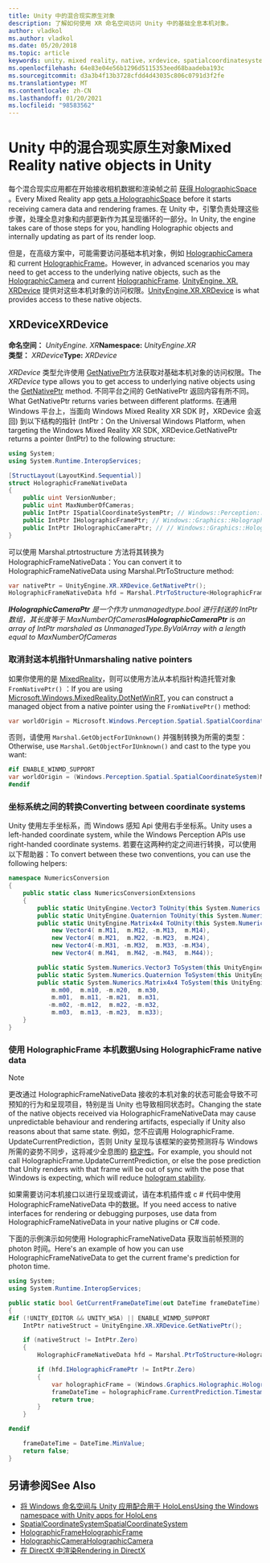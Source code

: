 ```yaml
---
title: Unity 中的混合现实原生对象
description: 了解如何使用 XR 命名空间访问 Unity 中的基础全息本机对象。
author: vladkol
ms.author: vladkol
ms.date: 05/20/2018
ms.topic: article
keywords: unity，mixed reality，native，xrdevice，spatialcoordinatesystem，holographicframe，holographiccamera，ispatialcoordinatesystem，iholographicframe，iholographiccamera，getnativeptr，mixed reality 耳机，windows mixed reality 耳机，虚拟现实耳机
ms.openlocfilehash: 64e83e04e56b1296d5115353eed68baadeba193c
ms.sourcegitcommit: d3a3b4f13b3728cfdd4d43035c806c0791d3f2fe
ms.translationtype: MT
ms.contentlocale: zh-CN
ms.lasthandoff: 01/20/2021
ms.locfileid: "98583562"
---
```

# <a name="mixed-reality-native-objects-in-unity"></a><span data-ttu-id="6e2e8-104">Unity 中的混合现实原生对象</span><span class="sxs-lookup"><span data-stu-id="6e2e8-104">Mixed Reality native objects in Unity</span></span>

<span data-ttu-id="6e2e8-105">每个混合现实应用都在开始接收相机数据和渲染帧之前 [获得 HolographicSpace](../native/getting-a-holographicspace.md) 。</span><span class="sxs-lookup"><span data-stu-id="6e2e8-105">Every Mixed Reality app [gets a HolographicSpace](../native/getting-a-holographicspace.md) before it starts receiving camera data and rendering frames.</span></span> <span data-ttu-id="6e2e8-106">在 Unity 中，引擎负责处理这些步骤，处理全息对象和内部更新作为其呈现循环的一部分。</span><span class="sxs-lookup"><span data-stu-id="6e2e8-106">In Unity, the engine takes care of those steps for you, handling Holographic objects and internally updating as part of its render loop.</span></span>

<span data-ttu-id="6e2e8-107">但是，在高级方案中，可能需要访问基础本机对象，例如 <a href="/uwp/api/windows.graphics.holographic.holographiccamera" target="_blank">HolographicCamera</a> 和 current <a href="/uwp/api/windows.graphics.holographic.holographicframe" target="_blank">HolographicFrame</a>。</span><span class="sxs-lookup"><span data-stu-id="6e2e8-107">However, in advanced scenarios you may need to get access to the underlying native objects, such as the <a href="/uwp/api/windows.graphics.holographic.holographiccamera" target="_blank">HolographicCamera</a> and current <a href="/uwp/api/windows.graphics.holographic.holographicframe" target="_blank">HolographicFrame</a>.</span></span> <span data-ttu-id="6e2e8-108"><a href="https://docs.unity3d.com/ScriptReference/XR.XRDevice.html" target="_blank">UnityEngine. XR. XRDevice</a> 提供对这些本机对象的访问权限。</span><span class="sxs-lookup"><span data-stu-id="6e2e8-108"><a href="https://docs.unity3d.com/ScriptReference/XR.XRDevice.html" target="_blank">UnityEngine.XR.XRDevice</a> is what provides access to these native objects.</span></span>

## <a name="xrdevice"></a><span data-ttu-id="6e2e8-109">XRDevice</span><span class="sxs-lookup"><span data-stu-id="6e2e8-109">XRDevice</span></span> 

<span data-ttu-id="6e2e8-110">**命名空间：** *UnityEngine. XR*</span><span class="sxs-lookup"><span data-stu-id="6e2e8-110">**Namespace:** *UnityEngine.XR*</span></span><br>
<span data-ttu-id="6e2e8-111">**类型：** *XRDevice*</span><span class="sxs-lookup"><span data-stu-id="6e2e8-111">**Type:** *XRDevice*</span></span>

<span data-ttu-id="6e2e8-112">*XRDevice* 类型允许使用 <a href="https://docs.unity3d.com/ScriptReference/XR.XRDevice.GetNativePtr.html" target="_blank">GetNativePtr</a>方法获取对基础本机对象的访问权限。</span><span class="sxs-lookup"><span data-stu-id="6e2e8-112">The *XRDevice* type allows you to get access to underlying native objects using the <a href="https://docs.unity3d.com/ScriptReference/XR.XRDevice.GetNativePtr.html" target="_blank">GetNativePtr</a> method.</span></span> <span data-ttu-id="6e2e8-113">不同平台之间的 GetNativePtr 返回内容有所不同。</span><span class="sxs-lookup"><span data-stu-id="6e2e8-113">What GetNativePtr returns varies between different platforms.</span></span> <span data-ttu-id="6e2e8-114">在通用 Windows 平台上，当面向 Windows Mixed Reality XR SDK 时，XRDevice 会返回) 到以下结构的指针 (IntPtr：</span><span class="sxs-lookup"><span data-stu-id="6e2e8-114">On the Universal Windows Platform, when targeting the Windows Mixed Reality XR SDK, XRDevice.GetNativePtr returns a pointer (IntPtr) to the following structure:</span></span> 

```cs
using System;
using System.Runtime.InteropServices;

[StructLayout(LayoutKind.Sequential)]
struct HolographicFrameNativeData
{
    public uint VersionNumber;
    public uint MaxNumberOfCameras;
    public IntPtr ISpatialCoordinateSystemPtr; // Windows::Perception::Spatial::ISpatialCoordinateSystem
    public IntPtr IHolographicFramePtr; // Windows::Graphics::Holographic::IHolographicFrame 
    public IntPtr IHolographicCameraPtr; // // Windows::Graphics::Holographic::IHolographicCamera
}
```
<span data-ttu-id="6e2e8-115">可以使用 Marshal.ptrtostructure 方法将其转换为 HolographicFrameNativeData：</span><span class="sxs-lookup"><span data-stu-id="6e2e8-115">You can convert it to HolographicFrameNativeData using Marshal.PtrToStructure method:</span></span>
```cs
var nativePtr = UnityEngine.XR.XRDevice.GetNativePtr();
HolographicFrameNativeData hfd = Marshal.PtrToStructure<HolographicFrameNativeData>(nativePtr);
```
<span data-ttu-id="6e2e8-116">***IHolographicCameraPtr** 是一个作为 unmanagedtype.bool 进行封送的 IntPtr 数组，其长度等于 MaxNumberOfCameras*</span><span class="sxs-lookup"><span data-stu-id="6e2e8-116">***IHolographicCameraPtr** is an array of IntPtr marshaled as UnmanagedType.ByValArray with a length equal to MaxNumberOfCameras*</span></span> 

### <a name="unmarshaling-native-pointers"></a><span data-ttu-id="6e2e8-117">取消封送本机指针</span><span class="sxs-lookup"><span data-stu-id="6e2e8-117">Unmarshaling native pointers</span></span>

<span data-ttu-id="6e2e8-118">如果你使用的是 [MixedReality](https://www.nuget.org/packages/Microsoft.Windows.MixedReality.DotNetWinRT)，则可以使用方法从本机指针构造托管对象 `FromNativePtr()` ：</span><span class="sxs-lookup"><span data-stu-id="6e2e8-118">If you are using [Microsoft.Windows.MixedReality.DotNetWinRT](https://www.nuget.org/packages/Microsoft.Windows.MixedReality.DotNetWinRT), you can construct a managed object from a native pointer using the `FromNativePtr()` method:</span></span>

```cs
var worldOrigin = Microsoft.Windows.Perception.Spatial.SpatialCoordinateSystem.FromNativePtr(hfd.ISpatialCoordinateSystemPtr);
```

<span data-ttu-id="6e2e8-119">否则，请使用 `Marshal.GetObjectForIUnknown()` 并强制转换为所需的类型：</span><span class="sxs-lookup"><span data-stu-id="6e2e8-119">Otherwise, use `Marshal.GetObjectForIUnknown()` and cast to the type you want:</span></span>

```cs
#if ENABLE_WINMD_SUPPORT
var worldOrigin = (Windows.Perception.Spatial.SpatialCoordinateSystem)Marshal.GetObjectForIUnknown(hfd.ISpatialCoordinateSystemPtr);
#endif
```

### <a name="converting-between-coordinate-systems"></a><span data-ttu-id="6e2e8-120">坐标系统之间的转换</span><span class="sxs-lookup"><span data-stu-id="6e2e8-120">Converting between coordinate systems</span></span>

<span data-ttu-id="6e2e8-121">Unity 使用左手坐标系，而 Windows 感知 Api 使用右手坐标系。</span><span class="sxs-lookup"><span data-stu-id="6e2e8-121">Unity uses a left-handed coordinate system, while the Windows Perception APIs use right-handed coordinate systems.</span></span> <span data-ttu-id="6e2e8-122">若要在这两种约定之间进行转换，可以使用以下帮助器：</span><span class="sxs-lookup"><span data-stu-id="6e2e8-122">To convert between these two conventions, you can use the following helpers:</span></span>

```cs
namespace NumericsConversion
{
    public static class NumericsConversionExtensions
    {
        public static UnityEngine.Vector3 ToUnity(this System.Numerics.Vector3 v) => new UnityEngine.Vector3(v.X, v.Y, -v.Z);
        public static UnityEngine.Quaternion ToUnity(this System.Numerics.Quaternion q) => new UnityEngine.Quaternion(-q.X, -q.Y, q.Z, q.W);
        public static UnityEngine.Matrix4x4 ToUnity(this System.Numerics.Matrix4x4 m) => new UnityEngine.Matrix4x4(
            new Vector4( m.M11,  m.M12, -m.M13,  m.M14),
            new Vector4( m.M21,  m.M22, -m.M23,  m.M24),
            new Vector4(-m.M31, -m.M32,  m.M33, -m.M34),
            new Vector4( m.M41,  m.M42, -m.M43,  m.M44));

        public static System.Numerics.Vector3 ToSystem(this UnityEngine.Vector3 v) => new System.Numerics.Vector3(v.x, v.y, -v.z);
        public static System.Numerics.Quaternion ToSystem(this UnityEngine.Quaternion q) => new System.Numerics.Quaternion(-q.x, -q.y, q.z, q.w);
        public static System.Numerics.Matrix4x4 ToSystem(this UnityEngine.Matrix4x4 m) => new System.Numerics.Matrix4x4(
            m.m00,  m.m10, -m.m20,  m.m30,
            m.m01,  m.m11, -m.m21,  m.m31,
           -m.m02, -m.m12,  m.m22, -m.m32,
            m.m03,  m.m13, -m.m23,  m.m33);
    }
}
```

### <a name="using-holographicframe-native-data"></a><span data-ttu-id="6e2e8-123">使用 HolographicFrame 本机数据</span><span class="sxs-lookup"><span data-stu-id="6e2e8-123">Using HolographicFrame native data</span></span>

> [!NOTE]
> <span data-ttu-id="6e2e8-124">更改通过 HolographicFrameNativeData 接收的本机对象的状态可能会导致不可预知的行为和呈现项目，特别是当 Unity 也导致相同状态时。</span><span class="sxs-lookup"><span data-stu-id="6e2e8-124">Changing the state of the native objects received via HolographicFrameNativeData may cause unpredictable behaviour and rendering artifacts, especially if Unity also reasons about that same state.</span></span>  <span data-ttu-id="6e2e8-125">例如，您不应调用 HolographicFrame. UpdateCurrentPrediction，否则 Unity 呈现与该框架的姿势预测将与 Windows 所需的姿势不同步，这将减少全息图的 [稳定性](../platform-capabilities-and-apis/hologram-stability.md)。</span><span class="sxs-lookup"><span data-stu-id="6e2e8-125">For example, you should not call HolographicFrame.UpdateCurrentPrediction, or else the pose prediction that Unity renders with that frame will be out of sync with the pose that Windows is expecting, which will reduce [hologram stability](../platform-capabilities-and-apis/hologram-stability.md).</span></span>

<span data-ttu-id="6e2e8-126">如果需要访问本机接口以进行呈现或调试，请在本机插件或 c # 代码中使用 HolographicFrameNativeData 中的数据。</span><span class="sxs-lookup"><span data-stu-id="6e2e8-126">If you need access to native interfaces for rendering or debugging purposes, use data from HolographicFrameNativeData in your native plugins or C# code.</span></span> 

<span data-ttu-id="6e2e8-127">下面的示例演示如何使用 HolographicFrameNativeData 获取当前帧预测的 photon 时间。</span><span class="sxs-lookup"><span data-stu-id="6e2e8-127">Here's an example of how you can use HolographicFrameNativeData to get the current frame's prediction for photon time.</span></span> 

```cs
using System;
using System.Runtime.InteropServices;

public static bool GetCurrentFrameDateTime(out DateTime frameDateTime)
{
#if (!UNITY_EDITOR && UNITY_WSA) || ENABLE_WINMD_SUPPORT
    IntPtr nativeStruct = UnityEngine.XR.XRDevice.GetNativePtr();

    if (nativeStruct != IntPtr.Zero)
    {
        HolographicFrameNativeData hfd = Marshal.PtrToStructure<HolographicFrameNativeData>(nativeStruct);

        if (hfd.IHolographicFramePtr != IntPtr.Zero)
        {
            var holographicFrame = (Windows.Graphics.Holographic.HolographicFrame)Marshal.GetObjectForIUnknown(hfd.IHolographicFramePtr);
            frameDateTime = holographicFrame.CurrentPrediction.Timestamp.TargetTime.DateTime;
            return true;
        }
    }

#endif

    frameDateTime = DateTime.MinValue;
    return false;
}

```

## <a name="see-also"></a><span data-ttu-id="6e2e8-128">另请参阅</span><span class="sxs-lookup"><span data-stu-id="6e2e8-128">See Also</span></span>

* [<span data-ttu-id="6e2e8-129">将 Windows 命名空间与 Unity 应用配合用于 HoloLens</span><span class="sxs-lookup"><span data-stu-id="6e2e8-129">Using the Windows namespace with Unity apps for HoloLens</span></span>](using-the-windows-namespace-with-unity-apps-for-hololens.md)
* <span data-ttu-id="6e2e8-130"><a href="/uwp/api/windows.perception.spatial.spatialcoordinatesystem" target="_blank">SpatialCoordinateSystem</a></span><span class="sxs-lookup"><span data-stu-id="6e2e8-130"><a href="/uwp/api/windows.perception.spatial.spatialcoordinatesystem" target="_blank">SpatialCoordinateSystem</a></span></span>
* <span data-ttu-id="6e2e8-131"><a href="/uwp/api/windows.graphics.holographic.holographicframe" target="_blank">HolographicFrame</a></span><span class="sxs-lookup"><span data-stu-id="6e2e8-131"><a href="/uwp/api/windows.graphics.holographic.holographicframe" target="_blank">HolographicFrame</a></span></span>
* <span data-ttu-id="6e2e8-132"><a href="/uwp/api/windows.graphics.holographic.holographiccamera" target="_blank">HolographicCamera</a></span><span class="sxs-lookup"><span data-stu-id="6e2e8-132"><a href="/uwp/api/windows.graphics.holographic.holographiccamera" target="_blank">HolographicCamera</a></span></span>
* [<span data-ttu-id="6e2e8-133">在 DirectX 中渲染</span><span class="sxs-lookup"><span data-stu-id="6e2e8-133">Rendering in DirectX</span></span>](../native/rendering-in-directx.md)